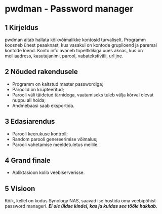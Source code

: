 # pwdman - Password manager

## 1 Kirjeldus
pwdman aitab hallata kõikvõimalikke kontosid turvaliselt. Programm koosneb
ühest peaaknast, kus vasakul on kontode grupiloend ja paremal kontode
loend. Konto info avaneb topeltklikiga uues aknas, kus on meiliaadress, 
kasutajanimi, parool, vabatekstiväli, url jne. 

## 2 Nõuded rakendusele
* Programm on kaitstud master passwordiga;
* Paroolid on krüpteeritud;
* Parooli väli täidetud tärnidega, vaatamiseks tuleb välja kõrval olevat 
nuppu all hoida;
* Andmebaasi saab eksportida.

## 3 Edasiarendus
* Parooli keerukuse kontroll;
* Random parooli genereerimise võimalus;
* Parooli vahetamise meeldetuletus meilile.

## 4 Grand finale
* Apliktasioon kolib veebiserverisse.

## 5 Visioon
Kõik, kellel on kodus Synology NAS, saavad ise hostida oma veebipõhist password manageri.
**_Ei ole üldse kindel, kas ja kuidas see tööle hakkab._**
